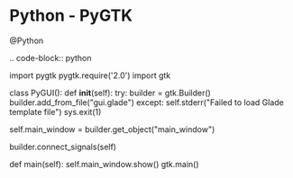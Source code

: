 # Python - PyGTK
@Python 

.. code-block:: python

 import pygtk
 pygtk.require('2.0')
 import gtk
 
 class PyGUI():
 def __init__(self):
 try:
 builder = gtk.Builder()
 builder.add_from_file("gui.glade") 
 except:
 self.stderr("Failed to load Glade template file")
 sys.exit(1)
 
 self.main_window = builder.get_object("main_window")
 
 builder.connect_signals(self)
 
 def main(self):
 self.main_window.show()
 gtk.main()

